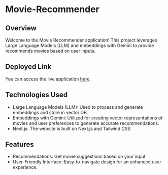 # Movie-Recommender

## Overview
Welcome to the Movie Recommender application! This project leverages Large Language Models (LLM) and embeddings with Gemini to provide recommends movies based on user inputs.

## Deployed Link
You can access the live application [here](https://movie-recommender-gold.vercel.app/).

## Technologies Used
- Large Language Models (LLM): Used to process and generate embeddings and store in vector DB.
- Embeddings with Gemini: Utilized for creating vector representations of movies and user preferences to generate accurate recommendations.
- Next.js: The website is built on Next.js and Tailwind CSS 
## Features
- Recommendations: Get movie suggestions based on your input
- User-Friendly Interface: Easy-to-navigate design for an enhanced user experience.
